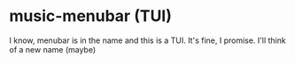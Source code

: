 # music-menubar (TUI)

I know, menubar is in the name and this is a TUI. It's fine, I promise. I'll think of a new name (maybe)
